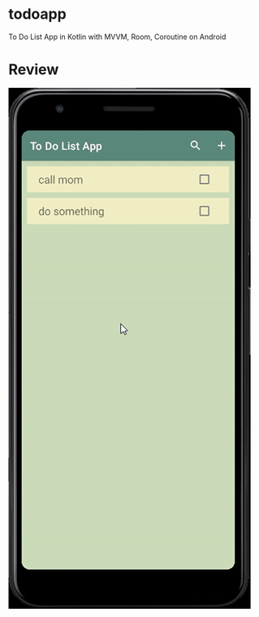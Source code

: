 # todoapp
To Do List App in Kotlin with MVVM, Room, Coroutine on Android

# Review
![](todoapp.gif)
